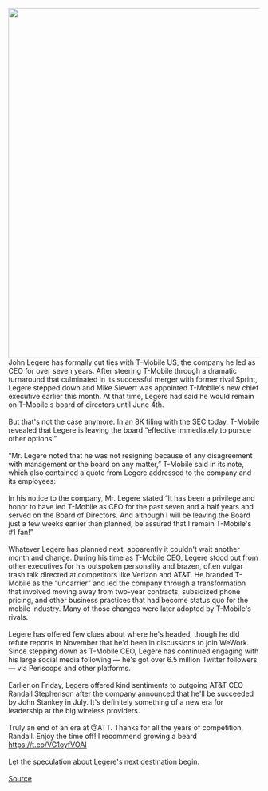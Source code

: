 <img src='https://cdn.vox-cdn.com/thumbor/nTn3_fQrPuwyAbgNoSJ3gB7RzSQ=/0x0:2040x1360/1200x800/filters:focal(901x234:1227x560)/cdn.vox-cdn.com/uploads/chorus_image/image/66705196/DSCF0458.0.0.jpg' width='700px' />John Legere has formally cut ties with T-Mobile US, the company he led as CEO for over seven years. After steering T-Mobile through a dramatic turnaround that culminated in its successful merger with former rival Sprint, Legere stepped down and Mike Sievert was appointed T-Mobile's new chief executive earlier this month. At that time, Legere had said he would remain on T-Mobile's board of directors until June 4th.<br/><br/>But that's not the case anymore. In an 8K filing with the SEC today, T-Mobile revealed that Legere is leaving the board “effective immediately to pursue other options.”<br/><br/>“Mr. Legere noted that he was not resigning because of any disagreement with management or the board on any matter,” T-Mobile said in its note, which also contained a quote from Legere addressed to the company and its employees:<br/><br/>In his notice to the company, Mr. Legere stated “It has been a privilege and honor to have led T-Mobile as CEO for the past seven and a half years and served on the Board of Directors. And although I will be leaving the Board just a few weeks earlier than planned, be assured that I remain T-Mobile's #1 fan!”<br/><br/>Whatever Legere has planned next, apparently it couldn't wait another month and change. During his time as T-Mobile CEO, Legere stood out from other executives for his outspoken personality and brazen, often vulgar trash talk directed at competitors like Verizon and AT&T. He branded T-Mobile as the “uncarrier” and led the company through a transformation that involved moving away from two-year contracts, subsidized phone pricing, and other business practices that had become status quo for the mobile industry. Many of those changes were later adopted by T-Mobile's rivals.<br/><br/>Legere has offered few clues about where he's headed, though he did refute reports in November that he'd been in discussions to join WeWork. Since stepping down as T-Mobile CEO, Legere has continued engaging with his large social media following — he's got over 6.5 million Twitter followers — via Periscope and other platforms.<br/><br/>Earlier on Friday, Legere offered kind sentiments to outgoing AT&T CEO Randall Stephenson after the company announced that he'll be succeeded by John Stankey in July. It's definitely something of a new era for leadership at the big wireless providers.<br/><br/>Truly an end of an era at @ATT. Thanks for all the years of competition, Randall. Enjoy the time off! I recommend growing a beard  https://t.co/VG1oyfVOAI<br/><br/>Let the speculation about Legere's next destination begin.<br/><br/><a href='https://www.theverge.com/2020/4/24/21235226/john-legere-resigns-tmobile-board-directors'> Source <a/>